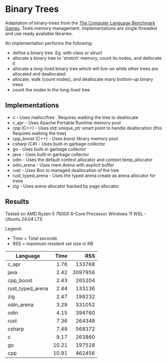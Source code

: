 # Binary Trees
 Adaptation of binary-trees from the [The Computer Language Benchmark Games](https://benchmarksgame-team.pages.debian.net/benchmarksgame/description/binarytrees.html#binarytrees).
Tests memory management. Implementations are single threaded and use ready
available libraries.

An implementation performs the following:
* define a binary tree. Eg. with class or struct
* allocate a binary tree to 'stretch' memory, count its nodes, and dellocate it
* allocate a long-lived binary tree which will live-on while other trees are
allocated and deallocated
* allocate, walk (count nodes), and deallocate many bottom-up binary trees
* count the nodes in the long-lived tree

## Implementations

* c - Uses malloc/free . Requires walking the tree to deallocate
* c_apr - Uses Apache Portable Runtime memory pool
* cpp (C++) - Uses std::unique_ptr smart point to handle deallocation (this Requires
walking the tree)
* cpp_boost (C++) - Uses boost library memory pool
* csharp (C#) - Uses built-in garbage collector
* go - Uses built-in garbage collector
* java - Uses built-in garbage collector
* odin - Uses the default context.allocator and context.temp_allocator
* odin_arena - Uses mem.Arena with explicit buffer
* rust - Uses Box to managed deallocation of the tree
* rust_typed_arena - Uses the typed arena create as arena allocator for trees
* zig - Uses arena allocator backed by page allocator

## Results

Tested on AMD Ryzen 5 7600X 6-Core Processor
Windows 11 WSL - Ubuntu 24.04 LTS

Legend:
* Time = Total seconds
* RSS = maximum resident set size in KB

| Language         |  Time |     RSS |
| ---------------- | ----: | ------: |
| c_apr            |  1.76 |  133768 |
| java             |  2.42 | 3097956 |
| cpp_boost        |  2.43 |  265204 |
| rust_typed_arena |  2.44 |  133136 |
| zig              |  2.47 |  198232 |
| odin_arena       |  3.29 |  331052 |
| odin             |  4.15 |  394760 |
| rust             |  7.36 |  264348 |
| csharp           |  7.49 |  568372 |
| c                |  9.17 |  263860 |
| go               | 10.21 |  197528 |
| cpp              | 10.91 |  462456 |
